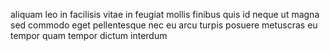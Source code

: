 aliquam leo in facilisis vitae in feugiat mollis finibus quis id neque ut magna
sed commodo eget pellentesque nec eu arcu turpis posuere metuscras eu tempor
quam tempor dictum interdum